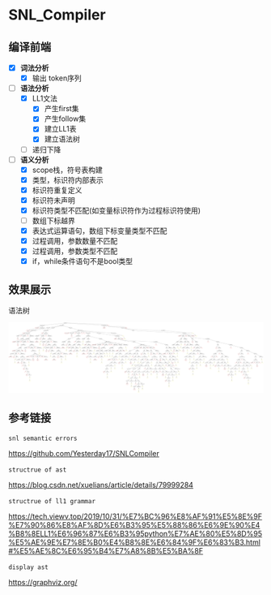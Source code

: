 # SNL_Compiler

## 编译前端

- [x] **词法分析**
	- [x] 输出 token序列
- [ ] **语法分析**
	- [x] LL1文法
		- [x] 产生first集
		- [x] 产生follow集
		- [x] 建立LL1表
		- [x] 建立语法树
	- [ ] 递归下降

- [ ] **语义分析**
	- [x] scope栈，符号表构建
	- [x] 类型，标识符内部表示
	- [x] 标识符重复定义
	- [x] 标识符未声明
	- [x] 标识符类型不匹配(如变量标识符作为过程标识符使用)
	- [ ] 数组下标越界
	- [x] 表达式运算语句，数组下标变量类型不匹配
	- [x] 过程调用，参数数量不匹配
	- [x] 过程调用，参数类型不匹配
	- [x] if，while条件语句不是bool类型

## 效果展示

语法树

![ast](Parser/ast.png)

## 参考链接

`snl semantic errors`

https://github.com/Yesterday17/SNLCompiler

`structrue of ast`

https://blog.csdn.net/xuelians/article/details/79999284

`structrue of ll1 grammar`

https://tech.viewv.top/2019/10/31/%E7%BC%96%E8%AF%91%E5%8E%9F%E7%90%86%E8%AF%8D%E6%B3%95%E5%88%86%E6%9E%90%E4%B8%8ELL1%E6%96%87%E6%B3%95python%E7%AE%80%E5%8D%95%E5%AE%9E%E7%8E%B0%E4%B8%8E%E6%84%9F%E6%83%B3.html#%E5%AE%8C%E6%95%B4%E7%A8%8B%E5%BA%8F

`display ast`

https://graphviz.org/